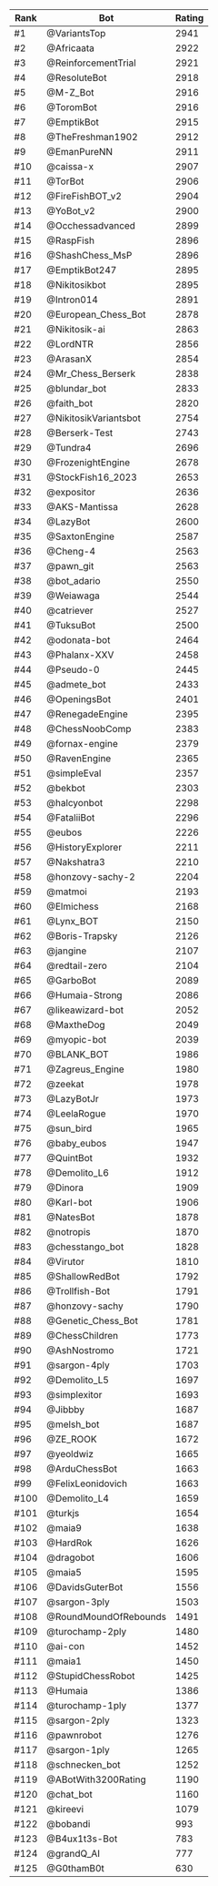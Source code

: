 Rank|Bot|Rating
---|---|---
#1|@VariantsTop|2941
#2|@Africaata|2922
#3|@ReinforcementTrial|2921
#4|@ResoluteBot|2918
#5|@M-Z_Bot|2916
#6|@ToromBot|2916
#7|@EmptikBot|2915
#8|@TheFreshman1902|2912
#9|@EmanPureNN|2911
#10|@caissa-x|2907
#11|@TorBot|2906
#12|@FireFishBOT_v2|2904
#13|@YoBot_v2|2900
#14|@Occhessadvanced|2899
#15|@RaspFish|2896
#16|@ShashChess_MsP|2896
#17|@EmptikBot247|2895
#18|@Nikitosikbot|2895
#19|@Intron014|2891
#20|@European_Chess_Bot|2878
#21|@Nikitosik-ai|2863
#22|@LordNTR|2856
#23|@ArasanX|2854
#24|@Mr_Chess_Berserk|2838
#25|@blundar_bot|2833
#26|@faith_bot|2820
#27|@NikitosikVariantsbot|2754
#28|@Berserk-Test|2743
#29|@Tundra4|2696
#30|@FrozenightEngine|2678
#31|@StockFish16_2023|2653
#32|@expositor|2636
#33|@AKS-Mantissa|2628
#34|@LazyBot|2600
#35|@SaxtonEngine|2587
#36|@Cheng-4|2563
#37|@pawn_git|2563
#38|@bot_adario|2550
#39|@Weiawaga|2544
#40|@catriever|2527
#41|@TuksuBot|2500
#42|@odonata-bot|2464
#43|@Phalanx-XXV|2458
#44|@Pseudo-0|2445
#45|@admete_bot|2433
#46|@OpeningsBot|2401
#47|@RenegadeEngine|2395
#48|@ChessNoobComp|2383
#49|@fornax-engine|2379
#50|@RavenEngine|2365
#51|@simpleEval|2357
#52|@bekbot|2303
#53|@halcyonbot|2298
#54|@FataliiBot|2296
#55|@eubos|2226
#56|@HistoryExplorer|2211
#57|@Nakshatra3|2210
#58|@honzovy-sachy-2|2204
#59|@matmoi|2193
#60|@Elmichess|2168
#61|@Lynx_BOT|2150
#62|@Boris-Trapsky|2126
#63|@jangine|2107
#64|@redtail-zero|2104
#65|@GarboBot|2089
#66|@Humaia-Strong|2086
#67|@likeawizard-bot|2052
#68|@MaxtheDog|2049
#69|@myopic-bot|2039
#70|@BLANK_BOT|1986
#71|@Zagreus_Engine|1980
#72|@zeekat|1978
#73|@LazyBotJr|1973
#74|@LeelaRogue|1970
#75|@sun_bird|1965
#76|@baby_eubos|1947
#77|@QuintBot|1932
#78|@Demolito_L6|1912
#79|@Dinora|1909
#80|@Karl-bot|1906
#81|@NatesBot|1878
#82|@notropis|1870
#83|@chesstango_bot|1828
#84|@Virutor|1810
#85|@ShallowRedBot|1792
#86|@Trollfish-Bot|1791
#87|@honzovy-sachy|1790
#88|@Genetic_Chess_Bot|1781
#89|@ChessChildren|1773
#90|@AshNostromo|1721
#91|@sargon-4ply|1703
#92|@Demolito_L5|1697
#93|@simplexitor|1693
#94|@Jibbby|1687
#95|@melsh_bot|1687
#96|@ZE_ROOK|1672
#97|@yeoldwiz|1665
#98|@ArduChessBot|1663
#99|@FelixLeonidovich|1663
#100|@Demolito_L4|1659
#101|@turkjs|1654
#102|@maia9|1638
#103|@HardRok|1626
#104|@dragobot|1606
#105|@maia5|1595
#106|@DavidsGuterBot|1556
#107|@sargon-3ply|1503
#108|@RoundMoundOfRebounds|1491
#109|@turochamp-2ply|1480
#110|@ai-con|1452
#111|@maia1|1450
#112|@StupidChessRobot|1425
#113|@Humaia|1386
#114|@turochamp-1ply|1377
#115|@sargon-2ply|1323
#116|@pawnrobot|1276
#117|@sargon-1ply|1265
#118|@schnecken_bot|1252
#119|@ABotWith3200Rating|1190
#120|@chat_bot|1160
#121|@kireevi|1079
#122|@bobandi|993
#123|@B4ux1t3s-Bot|783
#124|@grandQ_AI|777
#125|@G0thamB0t|630
